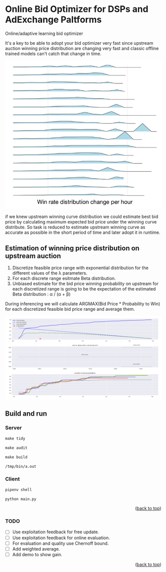 <a name="readme-top"></a>

# Online Bid Optimizer for DSPs and AdExchange Paltforms
Online/adaptive learning bid optimizer

It's a key to be able to adopt your bid optimizer very fast since upstream auction winning price 
distribution are changing very fast and classic offline trained models can't catch that change in time.

![plot](./doc/dist_change.png)

if we knew upstream winning curve distribution we could estimate best bid price by calculating maximum expected 
bid price under the winning curve distribute. 
So task is reduced to estimate upstream winning curve as accurate as possible in the short period of time and later adopt it in runtime.

## Estimation of winning price distribution on upstream auction
1. Discretize feasible price range with exponential distribution for the different values of the λ parameters.
2. For each discrete range esitmate Beta distribution.
3. Unbiased estimate for the bid price winning probability on upstream for each discretized range is going to be the expectation of the estimated Beta distribution : α / (α + β)

During inferencing we will calculate ARGMAX(Bid Price * Probability to Win) for each discretized feasible bid price range and average them.

![plot](./doc/learned.png)

## Build and run
### Server
```
make tidy
``` 
```
make audit
```
```
make build
```
```
/tmp/bin/a.out
```

### Client
```
pipenv shell
```
```
python main.py
```

<p align="right">(<a href="#readme-top">back to top</a>)</p>

### TODO
- [ ] Use exploitation feedback for free update.
- [ ] Use exploitation feedback for online evaluation.
- [ ] For evaluation and quality use Chernoff bound.
- [ ] Add weighted average.
- [ ] Add demo to show gain.

<p align="right">(<a href="#readme-top">back to top</a>)</p>
